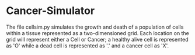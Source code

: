 # Cancer-Simulator

The file cellsim.py simulates the growth and death of a population of cells within a tissue represented as a two-dimensioned grid. Each location on the grid will represent either a Cell or Cancer; a healthy alive cell is represented as 'O' while a dead cell is represented as '.' and a cancer cell as 'X'.
